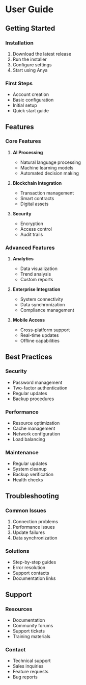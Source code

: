 <!-- markdownlint-disable MD013 line-length -->

# User Guide

## Getting Started

### Installation
1. Download the latest release
2. Run the installer
3. Configure settings
4. Start using Anya

### First Steps
- Account creation
- Basic configuration
- Initial setup
- Quick start guide

## Features

### Core Features
1. **AI Processing**
   - Natural language processing
   - Machine learning models
   - Automated decision making

2. **Blockchain Integration**
   - Transaction management
   - Smart contracts
   - Digital assets

3. **Security**
   - Encryption
   - Access control
   - Audit trails

### Advanced Features
1. **Analytics**
   - Data visualization
   - Trend analysis
   - Custom reports

2. **Enterprise Integration**
   - System connectivity
   - Data synchronization
   - Compliance management

3. **Mobile Access**
   - Cross-platform support
   - Real-time updates
   - Offline capabilities

## Best Practices

### Security
- Password management
- Two-factor authentication
- Regular updates
- Backup procedures

### Performance
- Resource optimization
- Cache management
- Network configuration
- Load balancing

### Maintenance
- Regular updates
- System cleanup
- Backup verification
- Health checks

## Troubleshooting

### Common Issues
1. Connection problems
2. Performance issues
3. Update failures
4. Data synchronization

### Solutions
- Step-by-step guides
- Error resolution
- Support contacts
- Documentation links

## Support

### Resources
- Documentation
- Community forums
- Support tickets
- Training materials

### Contact
- Technical support
- Sales inquiries
- Feature requests
- Bug reports
